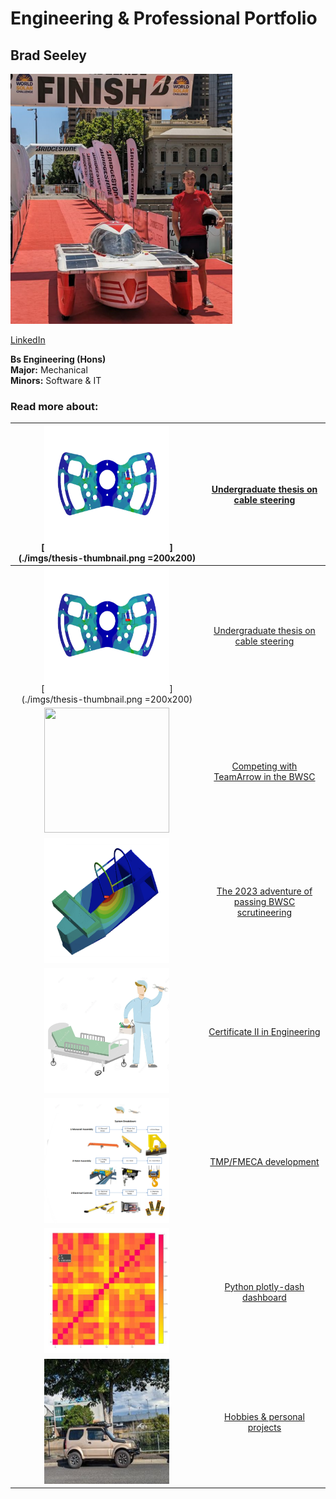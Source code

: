 # Engineering & Professional Portfolio

## Brad Seeley

<img src="./imgs/self-pic.png" height="400">

[LinkedIn](https://www.linkedin.com/in/brad-seeley/)

**Bs Engineering (Hons)**<br>
**Major:** Mechanical<br>
**Minors:** Software & IT<br>

### Read more about:

|[<img src="./imgs/thesis-thumbnail.png" height="200" width="200"/>](./imgs/thesis-thumbnail.png =200x200)|[Undergraduate thesis on cable steering](./pages/thesis.md)|
|:---:|:---:|
|[<img src="./imgs/thesis-thumbnail.png" height="200" width="200"/>](./imgs/thesis-thumbnail.png =200x200)|[Undergraduate thesis on cable steering](./pages/thesis.md)|
|[<img src="./imgs/BWSC-thumbnail.png" height="200" width="200"/>](./imgs/BWSC-thumbnail.png)|[Competing with TeamArrow in the BWSC](./pages/BWSC.md)|
|[<img src="./imgs/certification-thumbnail.png" height="200" width="200"/>](./imgs/certification-thumbnail.png)|[The 2023 adventure of passing BWSC scrutineering](./pages/solar-car-certification.md)|
|[<img src="./imgs/traineeship-thumbnail.png" width="200" height="200"/>](./imgs/traineeship-thumbnail.png)|[Certificate II in Engineering](./pages/traineeship.md)|
|[<img src="./imgs/FMECA-thumbnail.png" height="200" width="200"/>](./imgs/FMECA-thumbnail.png)|[TMP/FMECA development](./pages/TMP-FMECA.md)|
|[<img src="./imgs/plotly-thumbnail.png" height="200" width="200"/>](./imgs/plotly-thumbnail.png)|[Python plotly-dash dashboard](./pages/plotly.md)|
|[<img src="./imgs/jimny-thumbnail.png" height="200" width="200"/>](./imgs/jimny-thumbnail.png)|[Hobbies & personal projects](./pages/hobbies.md)|


